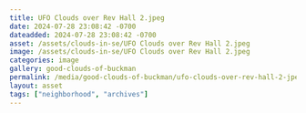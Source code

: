 ```yaml
---
title: UFO Clouds over Rev Hall 2.jpeg
date: 2024-07-28 23:08:42 -0700
dateadded: 2024-07-28 23:08:42 -0700
asset: /assets/clouds-in-se/UFO Clouds over Rev Hall 2.jpeg
image: /assets/clouds-in-se/UFO Clouds over Rev Hall 2.jpeg
categories: image
gallery: good-clouds-of-buckman
permalink: /media/good-clouds-of-buckman/ufo-clouds-over-rev-hall-2-jpeg
layout: asset
tags: ["neighborhood", "archives"]
--- 
```

